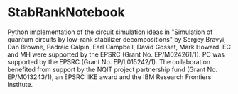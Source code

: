 # StabRankNotebook
Python implementation of the circuit simulation ideas in "Simulation of quantum circuits by low-rank stabilizer decompositions" by Sergey Bravyi, Dan Browne, Padraic Calpin, Earl Campbell, David Gosset, Mark Howard. EC and MH were supported by the EPSRC (Grant No. EP/M024261/1). PC was supported by the EPSRC (Grant No. EP/L015242/1). The collaboration benefited from support by the NQIT project partnership fund (Grant No. EP/M013243/1), an EPSRC IIKE award and the IBM Research Frontiers Institute.
